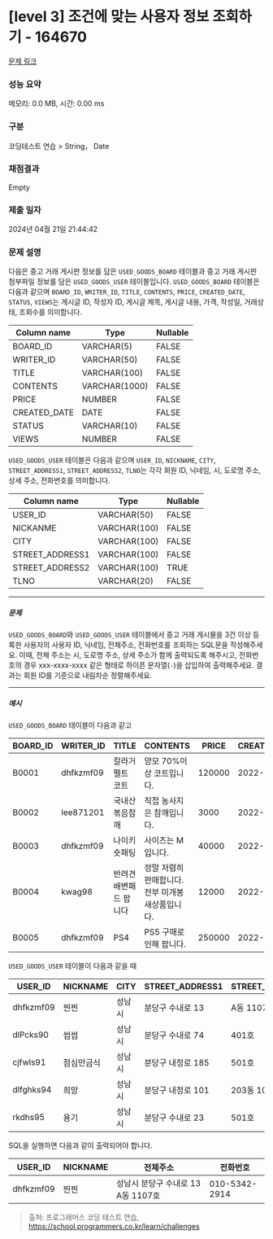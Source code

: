 # [level 3] 조건에 맞는 사용자 정보 조회하기 - 164670 

[문제 링크](https://school.programmers.co.kr/learn/courses/30/lessons/164670) 

### 성능 요약

메모리: 0.0 MB, 시간: 0.00 ms

### 구분

코딩테스트 연습 > String， Date

### 채점결과

Empty

### 제출 일자

2024년 04월 21일 21:44:42

### 문제 설명

<p>다음은 중고 거래 게시판 정보를 담은 <code>USED_GOODS_BOARD</code> 테이블과 중고 거래 게시판 첨부파일 정보를 담은 <code>USED_GOODS_USER</code> 테이블입니다. <code>USED_GOODS_BOARD</code> 테이블은 다음과 같으며 <code>BOARD_ID</code>, <code>WRITER_ID</code>, <code>TITLE</code>, <code>CONTENTS</code>, <code>PRICE</code>, <code>CREATED_DATE</code>, <code>STATUS</code>, <code>VIEWS</code>는 게시글 ID, 작성자 ID, 게시글 제목, 게시글 내용, 가격, 작성일, 거래상태, 조회수를 의미합니다.</p>
<table class="table">
        <thead><tr>
<th>Column name</th>
<th>Type</th>
<th>Nullable</th>
</tr>
</thead>
        <tbody><tr>
<td>BOARD_ID</td>
<td>VARCHAR(5)</td>
<td>FALSE</td>
</tr>
<tr>
<td>WRITER_ID</td>
<td>VARCHAR(50)</td>
<td>FALSE</td>
</tr>
<tr>
<td>TITLE</td>
<td>VARCHAR(100)</td>
<td>FALSE</td>
</tr>
<tr>
<td>CONTENTS</td>
<td>VARCHAR(1000)</td>
<td>FALSE</td>
</tr>
<tr>
<td>PRICE</td>
<td>NUMBER</td>
<td>FALSE</td>
</tr>
<tr>
<td>CREATED_DATE</td>
<td>DATE</td>
<td>FALSE</td>
</tr>
<tr>
<td>STATUS</td>
<td>VARCHAR(10)</td>
<td>FALSE</td>
</tr>
<tr>
<td>VIEWS</td>
<td>NUMBER</td>
<td>FALSE</td>
</tr>
</tbody>
      </table>
<p><code>USED_GOODS_USER</code> 테이블은 다음과 같으며 <code>USER_ID</code>, <code>NICKNAME</code>, <code>CITY</code>, <code>STREET_ADDRESS1</code>, <code>STREET_ADDRESS2</code>, <code>TLNO</code>는 각각 회원 ID, 닉네임, 시, 도로명 주소, 상세 주소, 전화번호를 의미합니다.</p>
<table class="table">
        <thead><tr>
<th>Column name</th>
<th>Type</th>
<th>Nullable</th>
</tr>
</thead>
        <tbody><tr>
<td>USER_ID</td>
<td>VARCHAR(50)</td>
<td>FALSE</td>
</tr>
<tr>
<td>NICKANME</td>
<td>VARCHAR(100)</td>
<td>FALSE</td>
</tr>
<tr>
<td>CITY</td>
<td>VARCHAR(100)</td>
<td>FALSE</td>
</tr>
<tr>
<td>STREET_ADDRESS1</td>
<td>VARCHAR(100)</td>
<td>FALSE</td>
</tr>
<tr>
<td>STREET_ADDRESS2</td>
<td>VARCHAR(100)</td>
<td>TRUE</td>
</tr>
<tr>
<td>TLNO</td>
<td>VARCHAR(20)</td>
<td>FALSE</td>
</tr>
</tbody>
      </table>
<hr>

<h5>문제</h5>

<p><code>USED_GOODS_BOARD</code>와 <code>USED_GOODS_USER</code> 테이블에서 중고 거래 게시물을 3건 이상 등록한 사용자의 사용자 ID, 닉네임, 전체주소, 전화번호를 조회하는 SQL문을 작성해주세요. 이때, 전체 주소는 시, 도로명 주소, 상세 주소가 함께 출력되도록 해주시고, 전화번호의 경우 xxx-xxxx-xxxx 같은 형태로 하이픈 문자열(<code>-</code>)을 삽입하여 출력해주세요. 결과는 회원 ID를 기준으로 내림차순 정렬해주세요. </p>

<hr>

<h5>예시</h5>

<p><code>USED_GOODS_BOARD</code> 테이블이 다음과 같고</p>
<table class="table">
        <thead><tr>
<th>BOARD_ID</th>
<th>WRITER_ID</th>
<th>TITLE</th>
<th>CONTENTS</th>
<th>PRICE</th>
<th>CREATED_DATE</th>
<th>STATUS</th>
<th>VIEWS</th>
</tr>
</thead>
        <tbody><tr>
<td>B0001</td>
<td>dhfkzmf09</td>
<td>칼라거펠트 코트</td>
<td>양모 70%이상 코트입니다.</td>
<td>120000</td>
<td>2022-10-14</td>
<td>DONE</td>
<td>104</td>
</tr>
<tr>
<td>B0002</td>
<td>lee871201</td>
<td>국내산 볶음참깨</td>
<td>직접 농사지은 참깨입니다.</td>
<td>3000</td>
<td>2022-10-02</td>
<td>DONE</td>
<td>121</td>
</tr>
<tr>
<td>B0003</td>
<td>dhfkzmf09</td>
<td>나이키 숏패팅</td>
<td>사이즈는 M입니다.</td>
<td>40000</td>
<td>2022-10-17</td>
<td>DONE</td>
<td>98</td>
</tr>
<tr>
<td>B0004</td>
<td>kwag98</td>
<td>반려견 배변패드 팝니다</td>
<td>정말 저렴히 판매합니다. 전부 미개봉 새상품입니다.</td>
<td>12000</td>
<td>2022-10-01</td>
<td>DONE</td>
<td>250</td>
</tr>
<tr>
<td>B0005</td>
<td>dhfkzmf09</td>
<td>PS4</td>
<td>PS5 구매로인해 팝니다.</td>
<td>250000</td>
<td>2022-11-03</td>
<td>DONE</td>
<td>111</td>
</tr>
</tbody>
      </table>
<p><code>USED_GOODS_USER</code> 테이블이 다음과 같을 때</p>
<table class="table">
        <thead><tr>
<th>USER_ID</th>
<th>NICKNAME</th>
<th>CITY</th>
<th>STREET_ADDRESS1</th>
<th>STREET_ADDRESS2</th>
<th>TLNO</th>
</tr>
</thead>
        <tbody><tr>
<td>dhfkzmf09</td>
<td>찐찐</td>
<td>성남시</td>
<td>분당구 수내로 13</td>
<td>A동 1107호</td>
<td>01053422914</td>
</tr>
<tr>
<td>dlPcks90</td>
<td>썹썹</td>
<td>성남시</td>
<td>분당구 수내로 74</td>
<td>401호</td>
<td>01034573944</td>
</tr>
<tr>
<td>cjfwls91</td>
<td>점심만금식</td>
<td>성남시</td>
<td>분당구 내정로 185</td>
<td>501호</td>
<td>01036344964</td>
</tr>
<tr>
<td>dlfghks94</td>
<td>희망</td>
<td>성남시</td>
<td>분당구 내정로 101</td>
<td>203동 102호</td>
<td>01032634154</td>
</tr>
<tr>
<td>rkdhs95</td>
<td>용기</td>
<td>성남시</td>
<td>분당구 수내로 23</td>
<td>501호</td>
<td>01074564564</td>
</tr>
</tbody>
      </table>
<p>SQL을 실행하면 다음과 같이 출력되어야 합니다.</p>
<table class="table">
        <thead><tr>
<th>USER_ID</th>
<th>NICKNAME</th>
<th>전체주소</th>
<th>전화번호</th>
</tr>
</thead>
        <tbody><tr>
<td>dhfkzmf09</td>
<td>찐찐</td>
<td>성남시 분당구 수내로 13 A동 1107호</td>
<td>010-5342-2914</td>
</tr>
</tbody>
      </table>

> 출처: 프로그래머스 코딩 테스트 연습, https://school.programmers.co.kr/learn/challenges